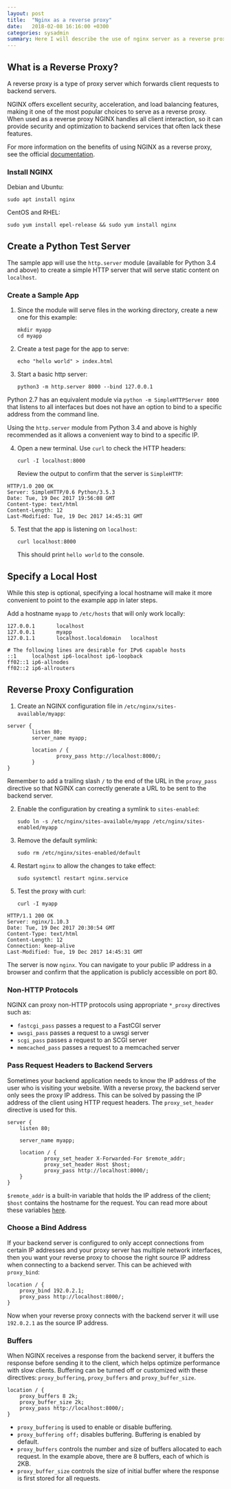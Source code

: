 ```yaml
---
layout: post
title:  "Nginx as a reverse proxy"
date:   2018-02-08 16:16:00 +0300
categories: sysadmin
summary: Here I will describe the use of nginx server as a reverse proxy for your backend applications
---
```


## What is a Reverse Proxy?

A reverse proxy is a type of proxy server which forwards client requests to backend servers.

NGINX offers excellent security, acceleration, and load balancing features, making it one of the most popular choices to serve as a reverse proxy. When used as a reverse proxy NGINX handles all client interaction, so it can provide security and optimization to backend services that often lack these features.

For more information on the benefits of using NGINX as a reverse proxy, see the official [documentation](https://www.nginx.com/resources/glossary/reverse-proxy-server/).

### Install NGINX

Debian and Ubuntu:

    sudo apt install nginx

CentOS and RHEL:

    sudo yum install epel-release && sudo yum install nginx

## Create a Python Test Server

The sample app will use the `http.server` module (available for Python 3.4 and above) to create a simple HTTP server that will serve static content on `localhost`.


### Create a Sample App

1.  Since the module will serve files in the working directory, create a new one for this example:

        mkdir myapp
        cd myapp

2.  Create a test page for the app to serve:

        echo "hello world" > index.html

3.  Start a basic http server:

        python3 -m http.server 8000 --bind 127.0.0.1


Python 2.7 has an equivalent module via `python -m SimpleHTTPServer 8000` that listens to all interfaces but does not have an option to bind to a specific address from the command line.

Using the `http.server` module from Python 3.4 and above is highly recommended as it allows a convenient way to bind to a specific IP.

4.  Open a new terminal. Use `curl` to check the HTTP headers:

        curl -I localhost:8000

    Review the output to confirm that the server is `SimpleHTTP`:

```
HTTP/1.0 200 OK
Server: SimpleHTTP/0.6 Python/3.5.3
Date: Tue, 19 Dec 2017 19:56:08 GMT
Content-type: text/html
Content-Length: 12
Last-Modified: Tue, 19 Dec 2017 14:45:31 GMT
```

5.  Test that the app is listening on `localhost`:

        curl localhost:8000

    This should print `hello world` to the console.

## Specify a Local Host

While this step is optional, specifying a local hostname will make it more convenient to point to the example app in later steps.

Add a hostname `myapp` to `/etc/hosts` that will only work locally:

```
127.0.0.1       localhost
127.0.0.1       myapp
127.0.1.1       localhost.localdomain   localhost

# The following lines are desirable for IPv6 capable hosts
::1     localhost ip6-localhost ip6-loopback
ff02::1 ip6-allnodes
ff02::2 ip6-allrouters
```

## Reverse Proxy Configuration

1.  Create an NGINX configuration file in `/etc/nginx/sites-available/myapp`:

```
server {
        listen 80;
        server_name myapp;

        location / {
                proxy_pass http://localhost:8000/;
        }
}
```

Remember to add a trailing slash `/` to the end of the URL in the `proxy_pass` directive so that NGINX can correctly generate a URL to be sent to the backend server.

2.  Enable the configuration by creating a symlink to `sites-enabled`:

        sudo ln -s /etc/nginx/sites-available/myapp /etc/nginx/sites-enabled/myapp

3.  Remove the default symlink:

        sudo rm /etc/nginx/sites-enabled/default

4.  Restart `nginx` to allow the changes to take effect:

        sudo systemctl restart nginx.service

5.  Test the proxy with curl:

        curl -I myapp

```
HTTP/1.1 200 OK
Server: nginx/1.10.3
Date: Tue, 19 Dec 2017 20:30:54 GMT
Content-Type: text/html
Content-Length: 12
Connection: keep-alive
Last-Modified: Tue, 19 Dec 2017 14:45:31 GMT
```

The server is now `nginx`. You can navigate to your public IP address in a browser and confirm that the application is publicly accessible on port 80.

### Non-HTTP Protocols
NGINX can proxy non-HTTP protocols using appropriate `*_proxy` directives such as:

* `fastcgi_pass` passes a request to a FastCGI server
* `uwsgi_pass` passes a request to a uwsgi server
* `scgi_pass` passes a request to an SCGI server
* `memcached_pass` passes a request to a memcached server

### Pass Request Headers to Backend Servers

Sometimes your backend application needs to know the IP address of the user who is visiting your website. With a reverse proxy, the backend server only sees the proxy IP address. This can be solved by passing the IP address of the client using HTTP request headers. The `proxy_set_header` directive is used for this.

```
server {
    listen 80;

    server_name myapp;

    location / {
            proxy_set_header X-Forwarded-For $remote_addr;
            proxy_set_header Host $host;
            proxy_pass http://localhost:8000/;
    }
}
```

`$remote_addr` is a built-in variable that holds the IP address of the client; `$host` contains the hostname for the request. You can read more about these variables [here](https://nginx.org/en/docs/varindex.html).

### Choose a Bind Address
If your backend server is configured to only accept connections from certain IP addresses and your proxy server has multiple network interfaces, then you want your reverse proxy to choose the right source IP address when connecting to a backend server. This can be achieved with `proxy_bind`:

```
location / {
    proxy_bind 192.0.2.1;
    proxy_pass http://localhost:8000/;
}
```

Now when your reverse proxy connects with the backend server it will use `192.0.2.1` as the source IP address.

### Buffers
When NGINX receives a response from the backend server, it buffers the response before sending
it to the client, which helps optimize performance with slow clients. Buffering
can be turned off or customized with these directives: `proxy_buffering`, `proxy_buffers` and `proxy_buffer_size`.

```
location / {
    proxy_buffers 8 2k;
    proxy_buffer_size 2k;
    proxy_pass http://localhost:8000/;
}
```

 - `proxy_buffering` is used to enable or disable buffering.
 - `proxy_buffering off;` disables buffering. Buffering is enabled by default.
 - `proxy_buffers` controls the number and size of buffers allocated to each request. In the example above, there are 8 buffers, each of which is 2KB.
 - `proxy_buffer_size` controls the size of initial buffer where the response is first stored for all requests.

